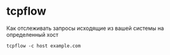 # tcpflow

Как отслеживать запросы исходящие из вашей системы на определенный хост
~~~~
tcpflow -c host example.com
~~~~